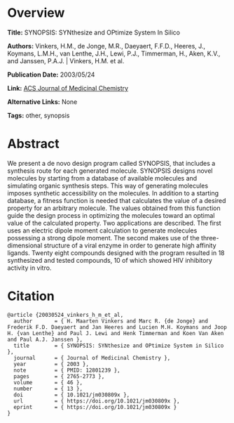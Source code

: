 # Overview
**Title:**
SYNOPSIS: SYNthesize and OPtimize System In Silico

**Authors:**
Vinkers, H.M., de Jonge, M.R., Daeyaert, F.F.D., Heeres, J., Koymans, L.M.H., van Lenthe, J.H., Lewi, P.J., Timmerman, H., Aken, K.V., and Janssen, P.A.J. |
Vinkers, H.M. et al.

**Publication Date:**
2003/05/24

**Link:**
[ACS Journal of Medicinal Chemistry](https://pubs.acs.org/doi/10.1021/jm030809x)

**Alternative Links:**
None

**Tags:**
other, synopsis


# Abstract
We present a de novo design program called SYNOPSIS, that includes a synthesis route for each generated molecule.
SYNOPSIS designs novel molecules by starting from a database of available molecules and simulating organic synthesis steps.
This way of generating molecules imposes synthetic accessibility on the molecules.
In addition to a starting database, a fitness function is needed that calculates the value of a desired property for an arbitrary molecule.
The values obtained from this function guide the design process in optimizing the molecules toward an optimal value of the calculated property.
Two applications are described.
The first uses an electric dipole moment calculation to generate molecules possessing a strong dipole moment.
The second makes use of the three-dimensional structure of a viral enzyme in order to generate high affinity ligands.
Twenty eight compounds designed with the program resulted in 18 synthesized and tested compounds, 10 of which showed HIV inhibitory activity in vitro.


# Citation
```
@article {20030524_vinkers_h_m_et_al,
  author       = { H. Maarten Vinkers and Marc R. {de Jonge} and Frederik F.D. Daeyaert and Jan Heeres and Lucien M.H. Koymans and Joop H. {van Lenthe} and Paul J. Lewi and Henk Timmerman and Koen Van Aken and Paul A.J. Janssen },
  title        = { SYNOPSIS: SYNthesize and OPtimize System in Silico },
  journal      = { Journal of Medicinal Chemistry },
  year         = { 2003 },
  note         = { PMID: 12801239 },
  pages        = { 2765-2773 },
  volume       = { 46 },
  number       = { 13 },
  doi          = { 10.1021/jm030809x },
  url          = { https://doi.org/10.1021/jm030809x },
  eprint       = { https://doi.org/10.1021/jm030809x }
}
```
